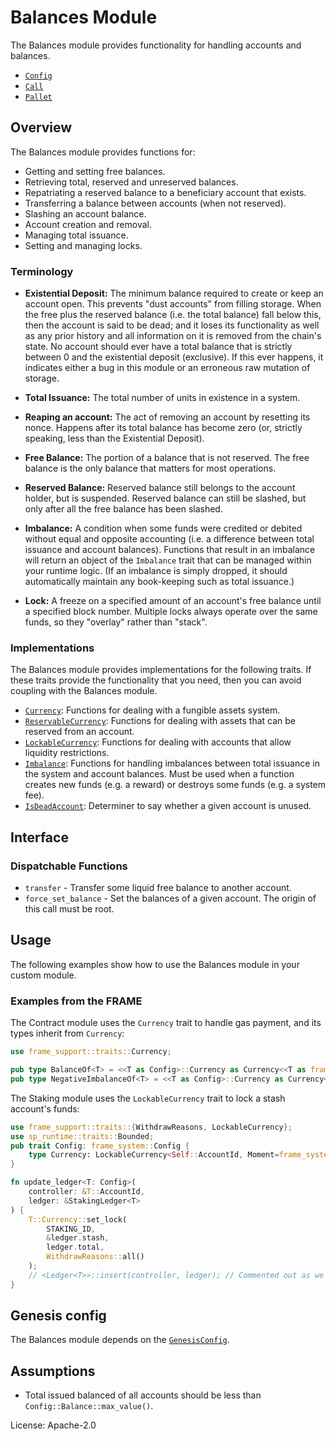 # Balances Module

The Balances module provides functionality for handling accounts and balances.

- [`Config`](https://docs.rs/pallet-balances/latest/pallet_balances/pallet/trait.Config.html)
- [`Call`](https://docs.rs/pallet-balances/latest/pallet_balances/pallet/enum.Call.html)
- [`Pallet`](https://docs.rs/pallet-balances/latest/pallet_balances/pallet/struct.Pallet.html)

## Overview

The Balances module provides functions for:

- Getting and setting free balances.
- Retrieving total, reserved and unreserved balances.
- Repatriating a reserved balance to a beneficiary account that exists.
- Transferring a balance between accounts (when not reserved).
- Slashing an account balance.
- Account creation and removal.
- Managing total issuance.
- Setting and managing locks.

### Terminology

- **Existential Deposit:** The minimum balance required to create or keep an account open. This prevents "dust accounts"
from filling storage. When the free plus the reserved balance (i.e. the total balance) fall below this, then the account
  is said to be dead; and it loses its functionality as well as any prior history and all information on it is removed
  from the chain's state. No account should ever have a total balance that is strictly between 0 and the existential
  deposit (exclusive). If this ever happens, it indicates either a bug in this module or an erroneous raw mutation of
  storage.

- **Total Issuance:** The total number of units in existence in a system.

- **Reaping an account:** The act of removing an account by resetting its nonce. Happens after its total balance has
become zero (or, strictly speaking, less than the Existential Deposit).

- **Free Balance:** The portion of a balance that is not reserved. The free balance is the only balance that matters for
  most operations.

- **Reserved Balance:** Reserved balance still belongs to the account holder, but is suspended. Reserved balance can
  still be slashed, but only after all the free balance has been slashed.

- **Imbalance:** A condition when some funds were credited or debited without equal and opposite accounting (i.e. a
difference between total issuance and account balances). Functions that result in an imbalance will return an object of
the `Imbalance` trait that can be managed within your runtime logic. (If an imbalance is simply dropped, it should
automatically maintain any book-keeping such as total issuance.)

- **Lock:** A freeze on a specified amount of an account's free balance until a specified block number. Multiple locks
always operate over the same funds, so they "overlay" rather than "stack".

### Implementations

The Balances module provides implementations for the following traits. If these traits provide the functionality that
you need, then you can avoid coupling with the Balances module.

- [`Currency`](https://docs.rs/frame-support/latest/frame_support/traits/trait.Currency.html): Functions for dealing
with a fungible assets system.
- [`ReservableCurrency`](https://docs.rs/frame-support/latest/frame_support/traits/trait.ReservableCurrency.html):
Functions for dealing with assets that can be reserved from an account.
- [`LockableCurrency`](https://docs.rs/frame-support/latest/frame_support/traits/trait.LockableCurrency.html): Functions
for dealing with accounts that allow liquidity restrictions.
- [`Imbalance`](https://docs.rs/frame-support/latest/frame_support/traits/trait.Imbalance.html): Functions for handling
imbalances between total issuance in the system and account balances. Must be used when a function creates new funds
(e.g. a reward) or destroys some funds (e.g. a system fee).
- [`IsDeadAccount`](https://docs.rs/frame-support/latest/frame_support/traits/trait.IsDeadAccount.html): Determiner to
say whether a given account is unused.

## Interface

### Dispatchable Functions

- `transfer` - Transfer some liquid free balance to another account.
- `force_set_balance` - Set the balances of a given account. The origin of this call must be root.

## Usage

The following examples show how to use the Balances module in your custom module.

### Examples from the FRAME

The Contract module uses the `Currency` trait to handle gas payment, and its types inherit from `Currency`:

```rust
use frame_support::traits::Currency;

pub type BalanceOf<T> = <<T as Config>::Currency as Currency<<T as frame_system::Config>::AccountId>>::Balance;
pub type NegativeImbalanceOf<T> = <<T as Config>::Currency as Currency<<T as frame_system::Config>::AccountId>>::NegativeImbalance;

```

The Staking module uses the `LockableCurrency` trait to lock a stash account's funds:

```rust
use frame_support::traits::{WithdrawReasons, LockableCurrency};
use sp_runtime::traits::Bounded;
pub trait Config: frame_system::Config {
	type Currency: LockableCurrency<Self::AccountId, Moment=frame_system::pallet_prelude::BlockNumberFor<Self>>;
}

fn update_ledger<T: Config>(
	controller: &T::AccountId,
	ledger: &StakingLedger<T>
) {
	T::Currency::set_lock(
		STAKING_ID,
		&ledger.stash,
		ledger.total,
		WithdrawReasons::all()
	);
	// <Ledger<T>>::insert(controller, ledger); // Commented out as we don't have access to Staking's storage here.
}
```

## Genesis config

The Balances module depends on the
[`GenesisConfig`](https://docs.rs/pallet-balances/latest/pallet_balances/pallet/struct.GenesisConfig.html).

## Assumptions

- Total issued balanced of all accounts should be less than `Config::Balance::max_value()`.

License: Apache-2.0
